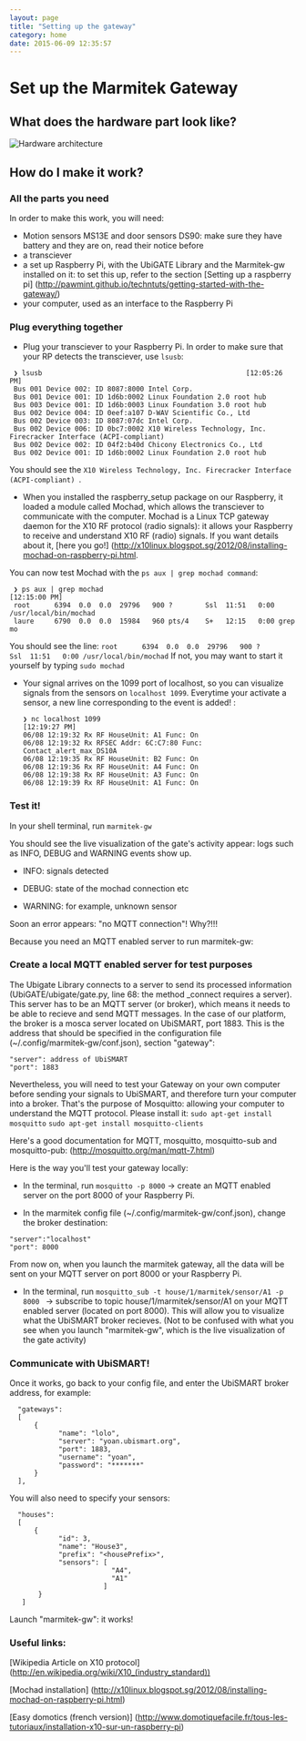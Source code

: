 ```yaml
---
layout: page
title: "Setting up the gateway"
category: home
date: 2015-06-09 12:35:57
---
```


# Set up the Marmitek Gateway

## What does the hardware part look like?

![Hardware architecture](https://github.com/pawmint/techntuts/blob/gh-pages/images/hardware.png?raw=true)

## How do I make it work?


### All the parts you need


In order to make this work, you will need:

* Motion sensors MS13E and door sensors DS90: make sure they have battery and they are on, read their notice before
* a transciever
* a set up Raspberry Pi, with the UbiGATE Library and the Marmitek-gw installed on it: to set this up, refer to the section [Setting up a raspberry pi] (http://pawmint.github.io/techntuts/getting-started-with-the-gateway/)
* your computer, used as an interface to the Raspberry Pi 


### Plug everything together


* Plug your transciever to your Raspberry Pi. In order to make sure that your RP detects the transciever, use ```lsusb```:

```
 ❯ lsusb                                                  [12:05:26 PM] 
 Bus 001 Device 002: ID 8087:8000 Intel Corp. 
 Bus 001 Device 001: ID 1d6b:0002 Linux Foundation 2.0 root hub 
 Bus 003 Device 001: ID 1d6b:0003 Linux Foundation 3.0 root hub 
 Bus 002 Device 004: ID 0eef:a107 D-WAV Scientific Co., Ltd 
 Bus 002 Device 003: ID 8087:07dc Intel Corp. 
 Bus 002 Device 006: ID 0bc7:0002 X10 Wireless Technology, Inc. Firecracker Interface (ACPI-compliant) 
 Bus 002 Device 002: ID 04f2:b40d Chicony Electronics Co., Ltd 
 Bus 002 Device 001: ID 1d6b:0002 Linux Foundation 2.0 root hub 
 ```

You should see the ```X10 Wireless Technology, Inc. Firecracker Interface (ACPI-compliant) ```.



* When you installed the raspberry_setup package on our Raspberry, it loaded a module called Mochad, which allows the transciever to communicate with the computer. Mochad is a Linux TCP gateway daemon for the X10 RF protocol (radio signals): it allows your Raspberry to receive and understand X10 RF (radio) signals. If you want details about it, [here you go!] (http://x10linux.blogspot.sg/2012/08/installing-mochad-on-raspberry-pi.html.

 You can now test Mochad with the ``` ps aux | grep mochad command ```:

 ```
  ❯ ps aux | grep mochad                                                                                                           [12:15:00 PM] 
  root      6394  0.0  0.0  29796   900 ?        Ssl  11:51   0:00 /usr/local/bin/mochad 
  laure     6790  0.0  0.0  15984   960 pts/4    S+   12:15   0:00 grep mo
  ```

  You should see the line:
  ``` root      6394  0.0  0.0  29796   900 ?        Ssl  11:51   0:00 /usr/local/bin/mochad ```
  If not, you may want to start it yourself by typing ```sudo mochad```


* Your signal arrives on the 1099 port of localhost, so you can visualize signals from the sensors on ```localhost 1099```. Everytime your activate a sensor, a new line corresponding to the event is added! :

  ```
  ❯ nc localhost 1099                                                                                                              [12:19:27 PM] 
  06/08 12:19:32 Rx RF HouseUnit: A1 Func: On 
  06/08 12:19:32 Rx RFSEC Addr: 6C:C7:80 Func: Contact_alert_max_DS10A 
  06/08 12:19:35 Rx RF HouseUnit: B2 Func: On 
  06/08 12:19:36 Rx RF HouseUnit: A4 Func: On 
  06/08 12:19:38 Rx RF HouseUnit: A3 Func: On 
  06/08 12:19:39 Rx RF HouseUnit: A1 Func: On 
  ```
  

### Test it!

In your shell terminal, run 
  ```marmitek-gw```

You should see the live visualization of the gate's activity appear: logs such as INFO, DEBUG and WARNING events show up.

* INFO: signals detected

* DEBUG: state of the mochad connection etc

* WARNING: for example, unknown sensor


Soon an error appears: "no MQTT connection"! 
Why?!!!

Because you need an MQTT enabled server to run marmitek-gw:


### Create a local MQTT enabled server for test purposes
  
The Ubigate Library connects to a server to send its processed information (UbiGATE/ubigate/gate.py, line 68: the method _connect requires a server). This server has to be an MQTT server (or broker), which means it needs to be able to recieve and send MQTT messages. In the case of our platform, the broker is a mosca server located on UbiSMART, port 1883. This is the address that should be specified in the configuration file (~/.config/marmitek-gw/conf.json), section "gateway":

```
"server": address of UbiSMART
"port": 1883
```

Nevertheless, you will need to test your Gateway on your own computer before sending your signals to UbiSMART, and therefore turn your computer into a broker. That's the purpose of Mosquitto: allowing your computer to understand the MQTT protocol. Please install it:
```sudo apt-get install mosquitto```
```sudo apt-get install mosquitto-clients```

Here's a good documentation for MQTT, mosquitto, mosquitto-sub and mosquitto-pub: (http://mosquitto.org/man/mqtt-7.html)

Here is the way you'll test your gateway locally:

* In the terminal, run ```mosquitto -p 8000``` →  create an MQTT enabled server on the port 8000 of your Raspberry Pi.

* In the marmitek config file (~/.config/marmitek-gw/conf.json), change the broker destination:
```
"server":"localhost" 
"port": 8000
```
From now on, when you launch the marmitek gateway, all the data will be sent on your MQTT server on port 8000 or your Raspberry Pi.

* In the terminal, run ```mosquitto_sub -t house/1/marmitek/sensor/A1 -p 8000 ``` →  subscribe to topic house/1/marmitek/sensor/A1 on your MQTT enabled server (located on port 8000). This will allow you to visualize what the UbiSMART broker recieves.
(Not to be confused with what you see when you launch "marmitek-gw", which is the live visualization of the gate activity)


### Communicate with UbiSMART!

Once it works, go back to your config file, and enter the UbiSMART broker address, for example:

```
  "gateways": 
  [
      {
            "name": "lolo",
            "server": "yoan.ubismart.org",
            "port": 1883,
            "username": "yoan",
            "password": "*******"
      } 
  ],
```

You will also need to specify your sensors:

```
  "houses": 
  [
      {
            "id": 3,
            "name": "House3",
            "prefix": "<housePrefix>",
            "sensors": [
                         "A4",
                         "A1"
                       ]
       }
   ]
```  

Launch "marmitek-gw": it works!


### Useful links:

  [Wikipedia Article on X10 protocol] (http://en.wikipedia.org/wiki/X10_(industry_standard))

  [Mochad installation] (http://x10linux.blogspot.sg/2012/08/installing-mochad-on-raspberry-pi.html)

  [Easy domotics (french version)] (http://www.domotiquefacile.fr/tous-les-tutoriaux/installation-x10-sur-un-raspberry-pi)


